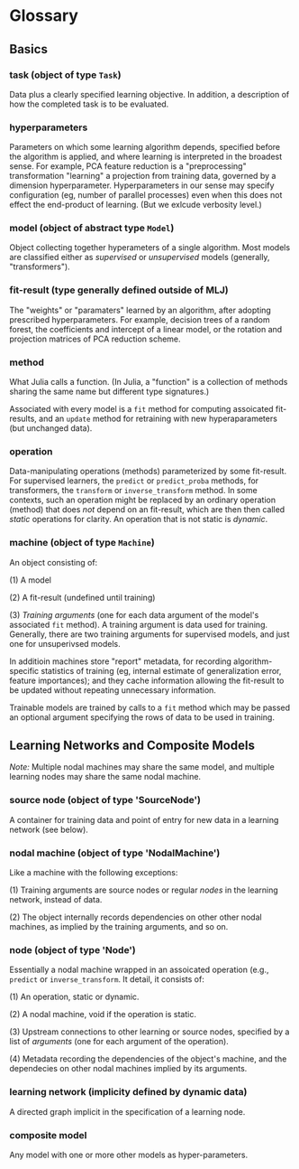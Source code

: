 # Glossary

## Basics

### task (object of type `Task`)

Data plus a clearly specified learning objective. In addition, a
description of how the completed task is to be evaluated.


### hyperparameters

Parameters on which some learning algorithm depends, specified before
the algorithm is applied, and where learning is interpreted in the
broadest sense. For example, PCA feature reduction is a
"preprocessing" transformation "learning" a projection from training
data, governed by a dimension hyperparameter. Hyperparameters in our
sense may specify configuration (eg, number of parallel processes)
even when this does not effect the end-product of learning. (But we
exlcude verbosity level.)

### model (object of abstract type `Model`)

Object collecting together hyperameters of a single algorithm. Most
models are classified either as *supervised* or *unsupervised* models
(generally, "transformers").


### fit-result (type generally defined outside of MLJ)

The "weights" or "paramaters" learned by an algorithm, after adopting
prescribed hyperparameters. For example, decision trees of a random
forest, the coefficients and intercept of a linear model, or the
rotation and projection matrices of PCA reduction scheme.

### method

What Julia calls a function. (In Julia, a "function" is a collection
of methods sharing the same name but different type signatures.)

Associated with every model is a `fit` method for computing assoicated
fit-results, and an `update` method for retraining with
new hyperaparameters (but unchanged data).


### operation

Data-manipulating operations (methods) parameterized by some
fit-result. For supervised learners, the `predict` or `predict_proba` methods, for
transformers, the `transform` or `inverse_transform` method. In some
contexts, such an operation might be replaced by an ordinary operation
(method) that does *not* depend on an fit-result, which are then then
called *static* operations for clarity. An operation that is not static
is *dynamic*.


### machine (object of type `Machine`)

An object consisting of:

(1) A model 

(2) A fit-result (undefined until training)

(3) *Training arguments* (one for each data argument of the model's
associated `fit` method). A training argument is data used for
training. Generally, there are two training arguments for supervised
models, and just one for unsuperivsed models.

In additioin machines store "report" metadata, for recording
algorithm-specific statistics of training (eg, internal estimate of
generalization error, feature importances); and they cache information
allowing the fit-result to be updated without repeating unnecessary
information.

Trainable models are trained by calls to a `fit` method which may be
passed an optional argument specifying the rows of data to be used in
training.


## Learning Networks and Composite Models

*Note:* Multiple nodal machines may share the same model, and
multiple learning nodes may share the same nodal machine.

### source node (object of type 'SourceNode')

A container for training data and point of entry for new data in a
learning network (see below).


### nodal machine (object of type 'NodalMachine')

Like a machine with the following exceptions:

(1) Training arguments are source nodes or regular *nodes* in the
learning network, instead of data.

(2) The object internally records dependencies on other other nodal
machines, as implied by the training arguments, and so on. 


###  node (object of type 'Node')

Essentially a nodal machine wrapped in an assoicated operation
(e.g., `predict` or `inverse_transform`. It detail, it consists of:

(1) An operation, static or dynamic.

(2) A nodal machine, void if the operation is static.

(3) Upstream connections to other learning or source nodes, specified by a list
   of *arguments* (one for each argument of the operation).
   
(4) Metadata recording the dependencies of the object's machine, and
the dependecies on other nodal machines implied by its
arguments.


### learning network (implicity defined by dynamic data)

A directed graph implicit in the specification of a learning node. 


### composite model

Any model with one or more other models as hyper-parameters. 

